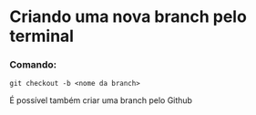 # Criando uma nova branch pelo terminal

### Comando:
```git checkout -b <nome da branch>```

É possível também criar uma branch pelo Github
